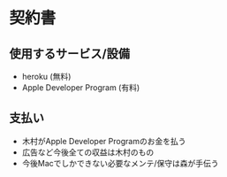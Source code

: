 # 契約書

## 使用するサービス/設備

- heroku (無料)
- Apple Developer Program (有料)

## 支払い

- 木村がApple Developer Programのお金を払う
- 広告など今後全ての収益は木村のもの
- 今後Macでしかできない必要なメンテ/保守は森が手伝う
